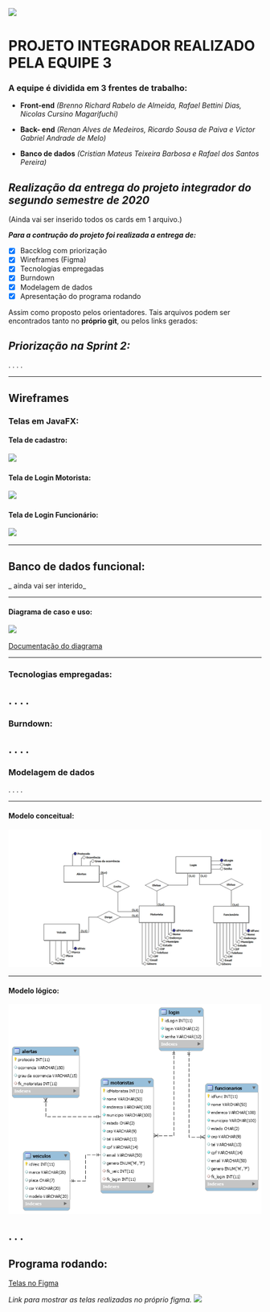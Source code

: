 ![](https://github.com/DevSlim001/PI_2020.2/blob/master/iconeFATEC.png)
# PROJETO INTEGRADOR REALIZADO PELA EQUIPE 3

### A equipe é dividida em 3 frentes de trabalho:

- **Front-end** *(Brenno Richard Rabelo de Almeida, Rafael Bettini Dias, Nicolas Cursino Magarifuchi)*

- **Back- end** *(Renan Alves de Medeiros, Ricardo Sousa de Paiva e Victor Gabriel Andrade de Melo)*

- **Banco de dados** *(Cristian Mateus Teixeira Barbosa e Rafael dos Santos Pereira)*

## **_Realização da entrega do projeto integrador do segundo semestre de 2020_**

(Ainda vai ser inserido todos os cards em 1 arquivo.)


**_Para a contrução do projeto foi realizada a entrega de:_**

- [x] Baccklog com priorização 
- [x] Wireframes (Figma) 
- [x] Tecnologias empregadas
- [X] Burndown
- [X] Modelagem de dados
- [X] Apresentação do programa rodando

Assim como proposto pelos orientadores. Tais arquivos podem ser encontrados tanto no **próprio git**, ou pelos links gerados:


## **_Priorização na Sprint 2:_**
.
.
.
.


--------------------------------------------------------------------------------------------------------------------
## Wireframes 
### Telas em JavaFX:

#### Tela de cadastro:
![](https://github.com/DevSlim001/PI_2020.2/blob/Sprint1/tela%20de%20cadastro.png)


#### Tela de Login Motorista:
![](https://github.com/DevSlim001/PI_2020.2/blob/Sprint1/Tela%20motorista.png)

#### Tela de Login Funcionário:

![](https://github.com/DevSlim001/PI_2020.2/blob/Sprint1/Tela%20administrador.png)

--------------------------------------------------------------------------------------------------------------------

## Banco de dados funcional:

_ ainda vai ser interido_

--------------------------------------------------------------------------------------------------------------------


#### Diagrama de caso e uso:

![](https://github.com/DevSlim001/PI_2020.2/blob/master/assets/DiagramaMCU.png)

[Documentação do diagrama](https://github.com/DevSlim001/PI_2020.2/blob/master/assets/Nome%20do%20Caso%20de%20Uso.pdf)

--------------------------------------------------------------------------------------------------------------------

### Tecnologias empregadas:
.
.
.
.
--------------------------------------------------------------------------------------------------------------------
### Burndown:
.
.
.
.
--------------------------------------------------------------------------------------------------------------------
### Modelagem de dados
.
.
.
.

--------------------------------------------------------------------------------------------------------------------
#### Modelo conceitual:

![](https://github.com/DevSlim001/PI_2020.2/blob/Sprint0/modeloconceitual.jpg)



--------------------------------------------------------------------------------------------------------------------

#### Modelo lógico:

![](https://github.com/DevSlim001/PI_2020.2/blob/Sprint0/Modelo%20lógico.png)

.
.
.
--------------------------------------------------------------------------------------------------------------------
## Programa rodando:

[Telas no Figma](https://www.figma.com/file/HG6pqXWqIvgvZW6KFSeBns/PI-Time-3-IACIT?node-id=0%3A1)

_Link para mostrar as telas realizadas no próprio figma._
![](https://github.com/DevSlim001/PI_2020.2/blob/Sprint0/Gif_Figma.gif)

